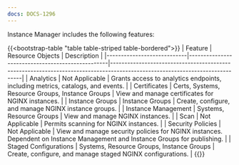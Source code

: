 ```yaml
---
docs: DOCS-1296
---
```


Instance Manager includes the following features:

{{<bootstrap-table "table table-striped table-bordered">}}
| Feature                    | Resource Objects                                 | Description                                                                                                                 |
|----------------------------|--------------------------------------------------|-----------------------------------------------------------------------------------------------------------------------------|
| Analytics                  | Not Applicable                                   | Grants access to analytics endpoints, including metrics, catalogs, and events.                                              |
| Certificates               | Certs, Systems, Resource Groups, Instance Groups | View and manage certificates for NGINX instances.                                                                           |
| Instance Groups            | Instance Groups                                  | Create, configure, and manage NGINX instance groups.                                                                        |
| Instance&nbsp;Management   | Systems, Resource Groups                         | View and manage NGINX instances.                                                                                            |
| Scan                       | Not Applicable                                   | Permits scanning for NGINX instances.                                                                                       |
| Security Policies          | Not Applicable                                   | View and manage security policies for NGINX instances. Dependent on Instance Management and Instance Groups for publishing. |
| Staged&nbsp;Configurations | Systems, Resource Groups, Instance Groups        | Create, configure, and manage staged NGINX configurations.                                                                  |
{{</bootstrap-table>}}
